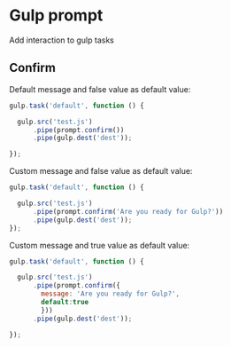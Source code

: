 # Gulp prompt

Add interaction to gulp tasks

## Confirm

Default message and false value as default value:
```javascript
gulp.task('default', function () {

  gulp.src('test.js')
      .pipe(prompt.confirm())
      .pipe(gulp.dest('dest'));

});
```

Custom message and false value as default value:
```javascript
gulp.task('default', function () {

  gulp.src('test.js')
      .pipe(prompt.confirm('Are you ready for Gulp?'))
      .pipe(gulp.dest('dest'));
});
```

Custom message and true value as default value:
```javascript
gulp.task('default', function () {

  gulp.src('test.js')
      .pipe(prompt.confirm({
        message: 'Are you ready for Gulp?',
        default:true
        }))
      .pipe(gulp.dest('dest'));

});
```